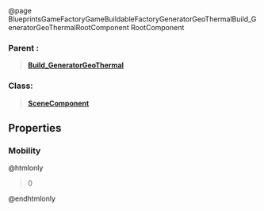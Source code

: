 @page BlueprintsGameFactoryGameBuildableFactoryGeneratorGeoThermalBuild_GeneratorGeoThermalRootComponent RootComponent
### Parent :
<b><a href="_blueprints_game_factory_game_buildable_factory_generator_geo_thermal_build__generator_geo_thermal.html"><blockquote>Build_GeneratorGeoThermal</blockquote></a></b>
### Class:
<b><a href="_class_script_scene_component.html"><blockquote>SceneComponent</blockquote></a></b>
## Properties
### Mobility
@htmlonly
<blockquote>0</blockquote>
@endhtmlonly

